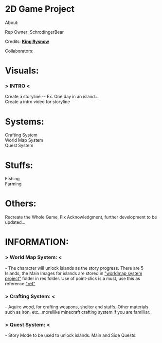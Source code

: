 # 2D Game Project
About:  <br>

Rep Owner: 
SchrodingerBear <br>

Credits:
**[King Rysnow](https://www.youtube.com/user/RySnow)**  <br>

Collaborators: <br>


# Visuals:
<h3>> INTRO <</h3>
Create a storyline -- Ex. One day in an island... <br>
Create a intro video for storyline

# Systems: 
Crafting System <br>
World Map System <br>
Quest System <br>

# Stuffs: 
Fishing <br>
Farming <br>

# Others:
Recreate the Whole Game, Fix Acknowledgment, further development to be updated... <br>

# INFORMATION:
<h3>> World Map System: <</h3>
 - The character will unlock islands as the story progress. There are 5 Islands, the Main Images for islands are stored in <a href="https://github.com/SchrodingerBear/2D-Game-Project/tree/d80fcffce88ed8cbc271f065ed41ead9ce26ae34/MyAdventureGame2D/res/worldmap%20system%20project" target="_blank">"worldmap system project"</a> folder in res folder. Use of point-click is a must, use this as reference <a href="https://youtu.be/bn8MDLsubOQ?si=sT9JM6Tym9OIcGfv" target="_blank">"ref"</a>

<h3>> Crafting System: <</h3>
 - Aquire wood, for crafting weapons, shelter and stuffs. Other materials such as iron, etc...morellike minecraft crafting system if you are familliar.

<h3>> Quest System: <</h3>
 - Story Mode to be used to unlock islands. Main and Side Quests. 
